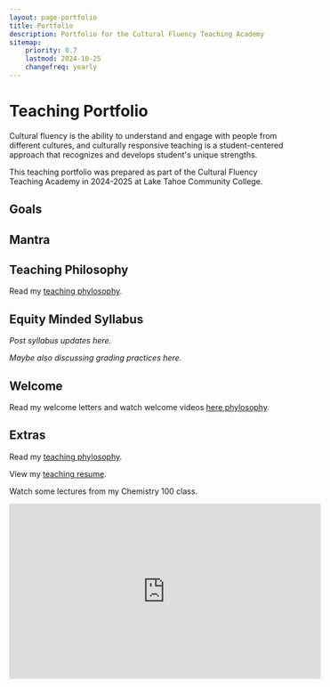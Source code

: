 ```yaml
---
layout: page-portfolio
title: Portfolio
description: Portfolio for the Cultural Fluency Teaching Academy 
sitemap:
    priority: 0.7
    lastmod: 2024-10-25
    changefreq: yearly
---
```


# Teaching Portfolio

Cultural fluency is the ability to understand and engage with people from different cultures, and culturally responsive teaching is a student-centered approach that recognizes and develops student's unique strengths.

This teaching portfolio was prepared as part of the Cultural Fluency Teaching Academy in 2024-2025 at Lake Tahoe Community College.

## Goals

## Mantra

## Teaching Philosophy

Read my [teaching phylosophy](https://www.raynaharris.com/blog/teaching-philosophy/).

## Equity Minded Syllabus

_Post syllabus updates here._

_Maybe also discussing grading practices here._

## Welcome 

Read my welcome letters and watch welcome videos [here phylosophy](https://www.raynaharris.com/welcome/).

## Extras 

Read my [teaching phylosophy](https://www.raynaharris.com/blog/teaching-philosophy/).

View my [teaching resume](https://www.raynaharris.com/teaching/).

Watch some lectures from my Chemistry 100 class.

<iframe width="560" height="315" src="https://www.youtube.com/embed/videoseries?si=ogRs3R5niweSTLfr&amp;list=PLNfIROxhN1JCCS7MgLIfV824yAF1Jg3al" title="YouTube video player" frameborder="0" allow="accelerometer; autoplay; clipboard-write; encrypted-media; gyroscope; picture-in-picture; web-share" referrerpolicy="strict-origin-when-cross-origin" allowfullscreen></iframe>


